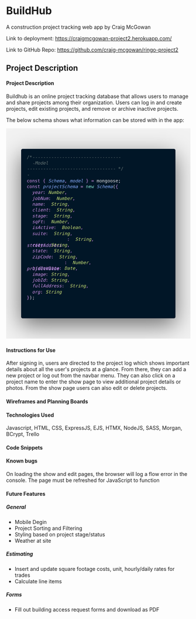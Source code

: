 # BuildHub
A construction project tracking web app by Craig McGowan

Link to deployment:
https://craigmcgowan-project2.herokuapp.com/

Link to GitHub Repo:
https://github.com/craig-mcgowan/ringo-project2

## Project Description
#### Project Description
Buildhub is an online project tracking database that allows users to manage and share projects among their organization. Users can log in and create projects, edit existing projects, and remove or archive inactive projects.

The below schema shows what information can be stored with in the app:

<img src = "public/images/Schema.png">

#### Instructions for Use
After signing in, users are directed to the project log which shows important details about all the user's projects at a glance. From there, they can add a new project or log out from the navbar menu. They can also click on a project name to enter the show page to view additional project details or photos. From the show page users can also edit or delete projects.
#### Wireframes and Planning Boards

#### Technologies Used
Javascript, HTML, CSS, ExpressJS, EJS, HTMX, NodeJS, SASS, Morgan, BCrypt, Trello
#### Code Snippets

#### Known bugs
On loading the show and edit pages, the browser will log a flow error in the console. The page must be refreshed for JavaScript to function

#### Future Features
##### General
- Mobile Degin
- Project Sorting and Filtering
- Styling based on project stage/status
- Weather at site

##### Estimating 
- Insert and update square footage costs, unit, hourly/daily rates for trades 
- Calculate line items

##### Forms
- Fill out building access request forms and download as PDF




